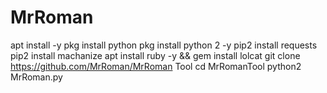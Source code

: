 # MrRoman
apt install -y pkg install python pkg install python 2 -y pip2 install requests pip2 install machanize apt install ruby -y &amp;&amp; gem install lolcat git clone https://github.com/MrRoman/MrRoman Tool cd MrRomanTool python2 MrRoman.py
